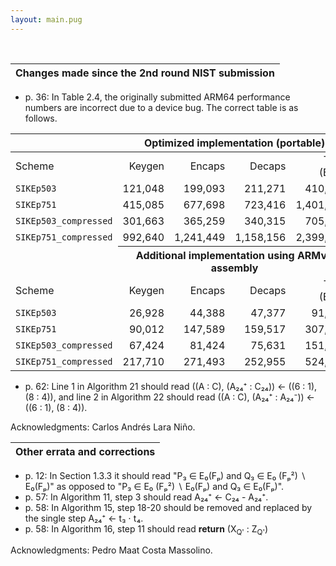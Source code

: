 ```yaml
---
layout: main.pug
---
```


<br>

| Changes made since the 2nd round NIST submission |
|-|

- p. 36: In Table 2.4, the originally submitted ARM64 performance numbers
  are incorrect due to a device bug. The correct table is as follows.


|<th colspan=4>Optimized implementation (portable)|||||
|--------|-------:|-------:|-------:|-------:|
|Scheme | Keygen | Encaps | Decaps | Total (E+D) |
|`SIKEp503` | 121,048 | 199,093 | 211,271 | 410,364 |
|`SIKEp751` | 415,085 | 677,698 | 723,416 | 1,401,114 |
|`SIKEp503_compressed` | 301,663 | 365,259 | 340,315 | 705,575 |
|`SIKEp751_compressed` | 992,640 | 1,241,449 | 1,158,156 | 2,399,605 |
|<th colspan=4>Additional implementation using ARMv8 assembly|||||
|Scheme | Keygen | Encaps | Decaps | Total (E+D) |
|`SIKEp503` | 26,928 | 44,388 | 47,377 | 91,764 |
|`SIKEp751` | 90,012 | 147,589 | 159,517 | 307,105 |
|`SIKEp503_compressed` | 67,424 | 81,424 | 75,631 | 151,262 |
|`SIKEp751_compressed` | 217,710 | 271,493 | 252,955 | 524,448 |






- p. 62: Line 1 in Algorithm 21 should read ((A : C), (A₂₄⁺ : C₂₄)) ←
  ((6 : 1), (8 : 4)), and line 2 in Algorithm 22 should read ((A : C),
  (A₂₄⁺ : A₂₄⁻)) ← ((6 : 1), (8 : 4)).

Acknowledgments: Carlos Andrés Lara Niño.

| Other errata and corrections |
|-|

- p. 12: In Section 1.3.3 it should read "P₃ ∈ E₀(Fₚ) and Q₃ ∈ E₀ (Fₚ²) ∖ E₀(Fₚ)" as opposed to "P₃ ∈ E₀ (Fₚ²) ∖ E₀(Fₚ) and Q₃ ∈ E₀(Fₚ)".
- p. 57: In Algorithm 11, step 3 should read A₂₄⁺ ← C₂₄ - A₂₄⁺.
- p. 58: In Algorithm 15, step 18-20 should be removed and replaced by the single step A₂₄⁺ ← t₃ ⋅ t₄.
- p. 58: In Algorithm 16, step 11 should read <b>return</b> (X<sub>Q'</sub> : Z<sub>Q'</sub>)

Acknowledgments: Pedro Maat Costa Massolino.
